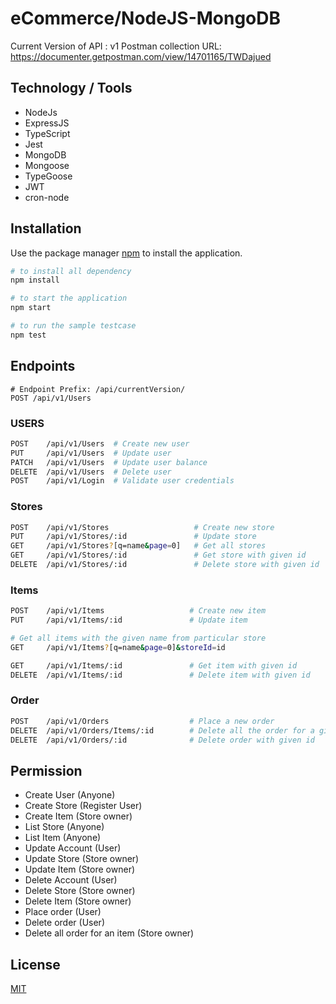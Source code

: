 # eCommerce/NodeJS-MongoDB
Current Version of API : v1
Postman collection URL: https://documenter.getpostman.com/view/14701165/TWDajued
## Technology / Tools
- NodeJs
- ExpressJS
- TypeScript
- Jest
- MongoDB
- Mongoose
- TypeGoose
- JWT
- cron-node


## Installation

Use the package manager [npm](https://www.npmjs.com/) to install the application.

```bash
# to install all dependency
npm install

# to start the application
npm start

# to run the sample testcase
npm test
```
## Endpoints
```
# Endpoint Prefix: /api/currentVersion/
POST /api/v1/Users
```
### USERS ###
```bash
POST    /api/v1/Users  # Create new user
PUT     /api/v1/Users  # Update user
PATCH   /api/v1/Users  # Update user balance
DELETE  /api/v1/Users  # Delete user
POST    /api/v1/Login  # Validate user credentials
```
### Stores ###
```bash
POST    /api/v1/Stores                   # Create new store
PUT     /api/v1/Stores/:id               # Update store
GET     /api/v1/Stores?[q=name&page=0]   # Get all stores
GET     /api/v1/Stores/:id               # Get store with given id
DELETE  /api/v1/Stores/:id               # Delete store with given id
```
### Items ###
```bash
POST    /api/v1/Items                   # Create new item
PUT     /api/v1/Items/:id               # Update item

# Get all items with the given name from particular store
GET     /api/v1/Items?[q=name&page=0]&storeId=id   

GET     /api/v1/Items/:id               # Get item with given id
DELETE  /api/v1/Items/:id               # Delete item with given id
```
### Order ###
```bash
POST    /api/v1/Orders                  # Place a new order
DELETE  /api/v1/Orders/Items/:id        # Delete all the order for a given id
DELETE  /api/v1/Orders/:id              # Delete order with given id
```

## Permission
- Create User (Anyone)
- Create Store (Register User)
- Create Item (Store owner)
- List Store (Anyone)
- List Item (Anyone)
- Update Account (User)
- Update Store (Store owner)
- Update Item (Store owner)
- Delete Account (User)
- Delete Store (Store owner)
- Delete Item (Store owner)
- Place order (User)
- Delete order (User)
- Delete all order for an item (Store owner)


## License
[MIT](https://choosealicense.com/licenses/mit/)
